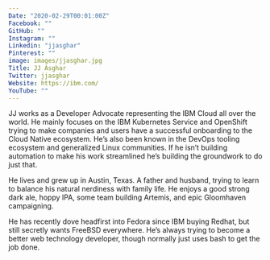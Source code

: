 ```yaml
---
Date: "2020-02-29T00:01:00Z"
Facebook: ""
GitHub: ""
Instagram: ""
Linkedin: "jjasghar"
Pinterest: ""
image: images/jjasghar.jpg
Title: JJ Asghar
Twitter: jjasghar
Website: https://ibm.com/
YouTube: ""
---
```

JJ works as a Developer Advocate representing the IBM Cloud all over the world. He mainly focuses on the IBM Kubernetes Service and OpenShift trying to make companies and users have a successful onboarding to the Cloud Native ecosystem. He’s also been known in the DevOps tooling ecosystem and generalized Linux communities. If he isn’t building automation to make his work streamlined he’s building the groundwork to do just that.

He lives and grew up in Austin, Texas. A father and husband, trying to learn to balance his natural nerdiness with family life. He enjoys a good strong dark ale, hoppy IPA, some team building Artemis, and epic Gloomhaven campaigning.

He has recently dove headfirst into Fedora since IBM buying Redhat, but still secretly wants FreeBSD everywhere. He’s always trying to become a better web technology developer, though normally just uses bash to get the job done.